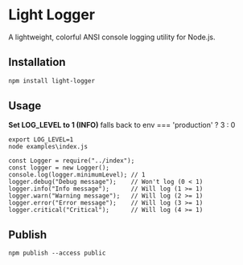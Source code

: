 # Light Logger

A lightweight, colorful ANSI console logging utility for Node.js.

## Installation

```bash
npm install light-logger
```

## Usage

**Set LOG_LEVEL to 1 (INFO)**
falls back to env === 'production' ? 3 : 0
```
export LOG_LEVEL=1
node examples\index.js
```

```
const Logger = require("../index");
const logger = new Logger();
console.log(logger.minimumLevel); // 1
logger.debug("Debug message");    // Won't log (0 < 1)
logger.info("Info message");      // Will log (1 >= 1)
logger.warn("Warning message");   // Will log (2 >= 1)
logger.error("Error message");    // Will log (3 >= 1)
logger.critical("Critical");      // Will log (4 >= 1)
```

## Publish
```
npm publish --access public
```